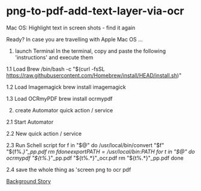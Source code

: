 # png-to-pdf-add-text-layer-via-ocr
Mac OS: Highlight text in screen shots - find it again

Ready? In case you are travelling with Apple Mac OS ...

1. launch Terminal
In the terminal, copy and paste the following 'instructions' and execute them

1.1 Load Brew
/bin/bash -c "$(curl -fsSL https://raw.githubusercontent.com/Homebrew/install/HEAD/install.sh)"

1.2 Load Imagemagick
brew install imagemagick

1.3 Load OCRmyPDF
brew install ocrmypdf

2. create Automator quick action / service

2.1 Start Automator

2.2 New quick action / service

2.3 Run Schell script
for f in "$@"
do 
 /usr/local/bin/convert "$f" "${f%.*}"_pp.pdf
rm $f
done
export PATH=/usr/local/bin:$PATH
for t in "$@"
do 
ocrmypdf "${t%.*}"_pp.pdf "${t%.*}"_ocr.pdf
rm "${t%.*}"_pp.pdf
done

2.4 save the whole thing as 'screen png to ocr pdf

[Background Story](https://www.linkedin.com/posts/joergoyen_hazel-automator-ocr-activity-6839579524485709824-DxRs)
